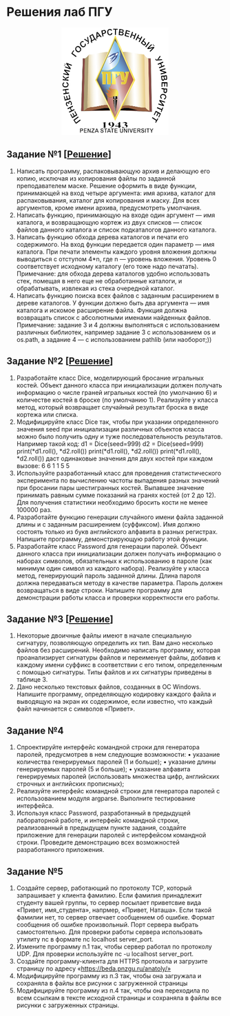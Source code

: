 # Решения лаб ПГУ
<div align="center">
  <img src=logo.jpeg width=250 height=250>
</div>

## Задание №1 [[Решение](https://github.com/Oleg-Pashchenko/pgu_tasks/blob/main/task_1/)]
1. Написать программу, распаковывающую архив и делающую его копию, исключая из 
копирования файлы по заданной преподавателем маске. Решение оформить в виде 
функции, принимающей на вход четыре аргумента: имя архива, каталог для 
распаковывания, каталог для копирования и маску. Для всех аргументов, кроме имени 
архива, предусмотреть умолчания. 
2. Написать функцию, принимающую на входе один аргумент — имя каталога, и 
возвращающую кортеж из двух списков — список файлов данного каталога и список 
подкаталогов данного каталога. 
3. Написать функцию обхода дерева каталогов и печати его содержимого. На вход 
функции передается один параметр — имя каталога. При печати элементы каждого 
уровня вложения должны выводиться с отступом 4*n, где n — уровень вложения. 
Уровень 0 соответствует исходному каталогу (его тоже надо печатать). 
Примечание: для обхода дерева каталогов удобно использовать стек, помещая в него 
еще не обработанные каталоги, и обрабатывать, извлекая из стека очередной 
каталог. 
4. Написать функцию поиска всех файлов с заданным расширением в дереве каталогов. 
У функции должно быть два аргумента — имя каталога и искомое расширение файла. 
Функция должна возвращать список с абсолютными именами найденных файлов. 
Примечание: задание 3 и 4 должны выполняться с использованием различных 
библиотек, например задание 3 с использованием os и os.path, а задание 4 — с 
использованием pathlib (или наоборот;))

## Задание №2 [[Решение](https://github.com/Oleg-Pashchenko/pgu_tasks/blob/main/task_2/main.py)]
1. Разработайте класс Dice, моделирующий бросание игральных костей. Объект данного 
класса при инициализации должен получать информацию о числе граней игральных 
костей (по умолчанию 6) и количестве костей в броске (по умолчанию 1). Реализуйте 
у класса метод, который возвращает случайный результат броска в виде кортежа или 
списка. 
2. Модифицируйте класс Dice так, чтобы при указании определенного значения seed при 
инициализации различных объектов класса можно было получить одну и туже 
последовательность результатов. Например такой код: 
d1 = Dice(seed=999) 
d2 = Dice(seed=999) 
print(*d1.roll(), *d2.roll()) 
print(*d1.roll(), *d2.roll()) 
print(*d1.roll(), *d2.roll()) 
даст одинаковые значения для двух костей при каждом вызове: 
6 6
1 1 
5 5 
3. Используйте разработанный класс для проведения статистического эксперимента по 
вычислению частоты выпадения разных значений при бросании пары шестигранных 
костей. Выпавшее значение принимать равным сумме показаний на гранях костей (от 
2 до 12). Для получения статистики необходимо бросить кости не менее 100000 раз. 
4. Разработайте функцию генерации случайного имени файла заданной длины и с 
заданным расширением (суффиксом). Имя должно состоять только из букв 
английского алфавита в разных регистрах. Напишите программу, демонстрирующую 
работу этой функции. 
5. Разработайте класс Password для генерации паролей. Объект данного класса при 
инициализации должен получать информацию о наборах символов, обязательных к 
использованию в пароле (как минимум один символ из каждого набора). Реализуйте у 
класса метод, генерирующий пароль заданной длины. Длина пароля должна 
передаваться методу в качестве параметра. Пароль должен возвращаться в виде 
строки. Напишите программу для демонстрации работы класса и проверки 
корректности его работы.

## Задание №3 [[Решение](https://github.com/Oleg-Pashchenko/pgu_tasks/blob/main/task_3/main.py)]
1. Некоторые двоичные файлы имеют в начале специальную сигнатуру, позволяющую 
определить их тип. Вам дано несколько файлов без расширений. Необходимо написать 
программу, которая проанализирует сигнатуры файлов и переименует файлы, добавив 
к каждому имени суффикс в соответствии с его типом, определенным с помощью 
сигнатуры. Типы файлов и их сигнатуры приведены в таблице 3. 
2. Дано несколько текстовых файлов, созданных в ОС Windows. Напишите программу, 
определяющую кодировку каждого файла и выводящую на экран их содержимое, если 
известно, что каждый файл начинается с символов «Привет».

## Задание №4
1. Спроектируйте интерфейс командной строки для генератора паролей, предусмотрев в
нем следующие возможности:
• указание количества генерируемых паролей (1 и больше);
• указание длины генерируемых паролей (5 и больше);
• указание алфавита генерируемых паролей (использовать множества цифр, английских
строчных и английских прописных);
2. Реализуйте интерфейс командной строки для генератора паролей с использованием
модуля argparse. Выполните тестирование интерфейса.
3. Используя класс Password, разработанный в предыдущей лабораторной работе, и
интерфейс командной строки, реализованный в предыдущем пункте задания, создайте
приложение для генерации паролей с интерфейсом командной строки. Проведите
демонстрацию всех возможностей разработанного приложения.

## Задание №5
1. Создайте сервер, работающий по протоколу TCP, который запрашивает у клиента
фамилию. Если фамилия принадлежит студенту вашей группы, то сервер посылает
приветсвие вида «Привет, имя_студента», напрмер, «Привет, Наташа». Если такой
фамилии нет, то сервер отвечает сообщением об ошибке. Формат сообщения об
ошибке произвольный. Порт сервера выбрать самостоятельно. Для проверки работы
сервера использовать утилиту nc в формате nc localhost
server_port.
2. Измените программу п.1 так, чтобы сервер работал по протоколу UDP. Для проверки
используйте nc -u localhost
server_port.
3. Создайте программу-клиента для HTTPS протокола и загрузите страницу по адресу
«https://beda.pnzgu.ru/anatoly/»
4. Модифицируйте программу из п.3 так, чтобы она загружала и сохраняла в файлы все
рисунки с загруженной страницы
5. Модифицируйте программу из п.4 так, чтобы она переходила по всем ссылкам в
тексте исходной страницы и сохраняла в файлы все рисунки с загруженных страницы. 

